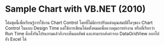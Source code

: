 # Sample Chart with VB.NET (2010)

โค้ดชุดนี้เพื่อเรียนรู้การใช้งาน Chart Control โดยที่ไม่มีการปรับแต่งคุณสมบัติใดๆของ Chart Control ในแบบ Design Time แต่ใช้การเขียนโค้ดทั้งหมดเพื่อควบคุมการทำงาน หรือที่เรียกว่า Run Time คือสั่งรันโปรแกรมแล้วถึงจะเห็นผลลัพธ์ และสามารถส่งค่าจาก DataGridView ออกไปยัง Excel ได้
